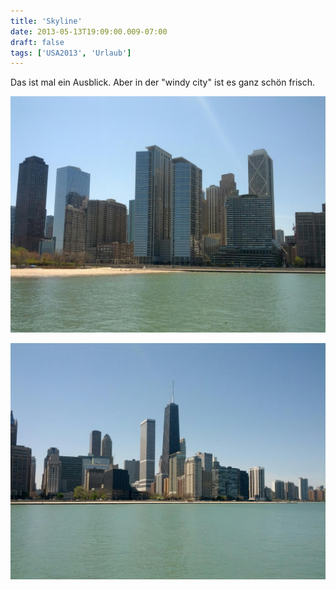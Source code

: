 ```yaml
---
title: 'Skyline'
date: 2013-05-13T19:09:00.009-07:00
draft: false
tags: ['USA2013', 'Urlaub']
---
```


Das ist mal ein Ausblick. Aber in der "windy city" ist es ganz schön frisch.

![](/urlaub11to15-images/13/IMG_20130513_133449.jpg)

![](/urlaub11to15-images/13/IMG_20130513_133428.jpg)